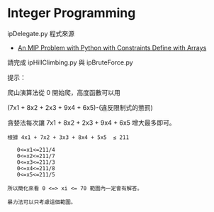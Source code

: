 # Integer Programming

ipDelegate.py 程式來源

* [An MIP Problem with Python with Constraints Define with Arrays](https://www.kindsonthegenius.com/data-science/an-mip-problem-with-python-with-constraints-define-with-arrays/)

請完成 ipHillClimbing.py 與 ipBruteForce.py

提示：

爬山演算法從 0 開始爬，高度函數可以用

(7x1 + 8x2 + 2x3 + 9x4 + 6x5)-(違反限制式的懲罰)

貪婪法每次讓 7x1 + 8x2 + 2x3 + 9x4 + 6x5 增大最多即可。

```
根據 4x1 + 7x2 + 3x3 + 8x4 + 5x5	≤ 211 

   0<=x1<=211/4
   0<=x2<=211/7
   0<=x3<=211/3
   0<=x4<=211/8
   0<=x5<=211/5

所以簡化來看 0 <=> xi <= 70 範圍內一定會有解答。

暴力法可以只考慮這個範圍。
```

